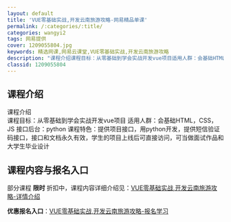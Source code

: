 ```yaml
---
layout: default
title: 'VUE零基础实战,开发云南旅游攻略-网易精品单课'
permalink: /:categories/:title/
categories: wangyi2
tags: 网易提供
cover: 1209055804.jpg
keywords: 精选网课,网易云课堂,VUE零基础实战,开发云南旅游攻略
description: "课程介绍课程目标：从零基础到学会实战开发vue项目适用人群：会基础HTML，CSS，JS接口后台：python课程特色：提供项目接口，用python开发，提供短信验证码接口，接口和文档永久有"
classid: 1209055804
---
```


## 课程介绍

课程介绍  
课程目标：从零基础到学会实战开发vue项目
适用人群：会基础HTML，CSS，JS
接口后台：python
课程特色：提供项目接口，用python开发，提供短信验证码接口，接口和文档永久有效，学生的项目上线后可直接访问，可当做面试作品和大学生毕业设计

## 课程内容与报名入口

部分课程 **限时** 折扣中，课程内容详细介绍见：[VUE零基础实战,开发云南旅游攻略-详情介绍](https://study.163.com/course/introduction/1209055804.htm?share=1&shareId=1025206652&utm_campaign=share&utm_medium=iphoneShare&utm_source=&utm_u=1025206652)

**优惠报名入口**：[VUE零基础实战,开发云南旅游攻略-报名学习](https://study.163.com/course/introduction/1209055804.htm?share=1&shareId=1025206652&utm_campaign=share&utm_medium=iphoneShare&utm_source=&utm_u=1025206652)

